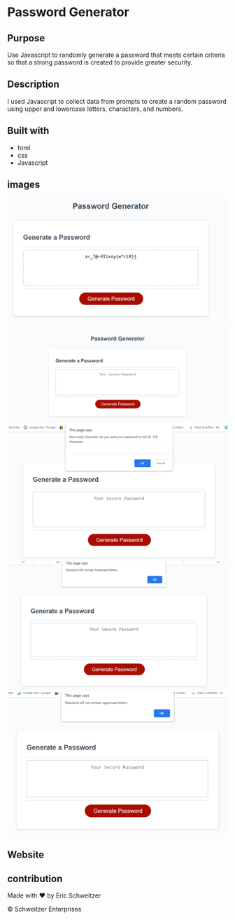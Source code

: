 # Password Generator 

## Purpose

Use Javascript to randomly generate a password that meets certain criteria so that a strong password is created to provide greater security.

## Description

I used Javascript to collect data from prompts to create a random password using upper and lowercase letters, characters, and numbers. 


## Built with
* html
* css
* Javascript

## images

![](./images/Screenshot%202022-06-15%20142529.png)
![](./images/Screenshot%202022-06-15%20142606.png)
![](./images/Screenshot%202022-06-15%20142643.png)
![](./images/Screenshot%202022-06-15%20142658.png)
![](./images/Screenshot%202022-06-15%20142705.png)

## Website


## contribution
Made with ❤️ by Eric Schweitzer 

&copy; Schweitzer Enterprises
